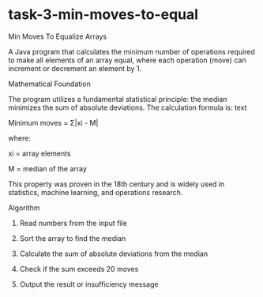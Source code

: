 # task-3-min-moves-to-equal
Min Moves To Equalize Arrays

A Java program that calculates the minimum number of operations required to make all elements of an array equal, where each operation (move) can increment or decrement an element by 1.

Mathematical Foundation

The program utilizes a fundamental statistical principle: the median minimizes the sum of absolute deviations. The calculation formula is:
text

Minimum moves = Σ|xi - M|

where:

   xi = array elements

   M = median of the array

This property was proven in the 18th century and is widely used in statistics, machine learning, and operations research.

Algorithm

   1. Read numbers from the input file

   2. Sort the array to find the median

   3. Calculate the sum of absolute deviations from the median

   4. Check if the sum exceeds 20 moves

   5. Output the result or insufficiency message
